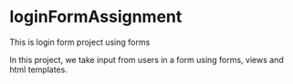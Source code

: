 # loginFormAssignment
This is login form project using forms

In this project, we take input from users in a form using forms, views and html templates.
